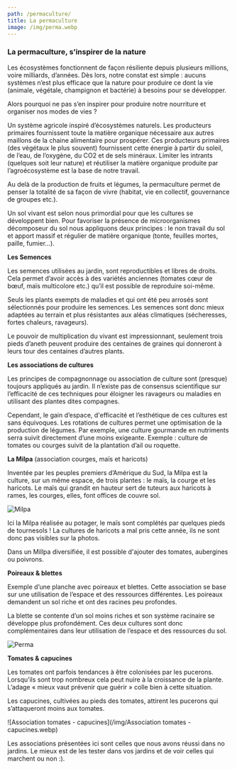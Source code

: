 ```yaml
---
path: /permaculture/
title: La permaculture
image: /img/perma.webp
---
```


<!--StartFragment-->

### La permaculture, s’inspirer de la nature

Les écosystèmes fonctionnent de façon résiliente depuis plusieurs millions, voire milliards, d’années. Dès lors, notre constat est simple : aucuns systèmes n’est plus efficace que la nature pour produire ce dont la vie (animale, végétale, champignon et bactérie) à besoins pour se développer.

Alors pourquoi ne pas s’en inspirer pour produire notre nourriture et organiser nos modes de vies ?

Un système agricole inspiré d’écosystèmes naturels. Les producteurs primaires fournissent toute la matière organique nécessaire aux autres maillons de la chaine alimentaire pour prospérer. Ces producteurs primaires (des végétaux le plus souvent) fournissent cette énergie à partir du soleil, de l’eau, de l’oxygène, du CO2 et de sels minéraux. Limiter les intrants (quelques soit leur nature) et réutiliser la matière organique produite par l’agroécosystème est la base de notre travail.

Au delà de la production de fruits et légumes, la permaculture permet de penser la totalité de sa façon de vivre (habitat, vie en collectif, gouvernance de groupes etc.).

<!--EndFragment-->

Un sol vivant est selon nous primordial pour que les cultures se développent bien. Pour favoriser la présence de microorganismes décomposeur du sol nous appliquons deux principes : le non travail du sol et apport massif et régulier de matière organique (tonte, feuilles mortes, paille, fumier…).

**Les Semences**

Les semences utilisées au jardin, sont reproductibles et libres de droits. Cela permet d’avoir accès à des variétés anciennes (tomates cœur de bœuf, maïs multicolore etc.) qu’il est possible de reproduire soi-même.

Seuls les plants exempts de maladies et qui ont été peu arrosés sont sélectionnés pour produire les semences. Les semences sont donc mieux adaptées au terrain et plus résistantes aux aléas climatiques (sécheresses, fortes chaleurs, ravageurs).

Le pouvoir de multiplication du vivant est impressionnant, seulement trois pieds d’aneth peuvent produire des centaines de graines qui donneront à leurs tour des centaines d’autres plants.

**Les associations de cultures**

Les principes de compagnonnage ou association de
culture sont (presque) toujours appliqués au jardin. Il n’existe
pas de consensus scientifique sur l’efficacité de ces techniques
pour éloigner les ravageurs ou maladies en utilisant des plantes dites
compagnes.

Cependant, le gain d’espace, d'efficacité et l’esthétique de ces cultures est
sans équivoques. Les rotations de cultures permet une optimisation de la production de légumes. Par
exemple, une culture gourmande en nutriments serra suivit directement d’une
moins exigeante. Exemple : culture de tomates ou courges suivit de la plantation
d’ail ou roquette.

**La Milpa** (association courges, maïs et haricots)

<!--StartFragment-->

Inventée par les peuples premiers d’Amérique du Sud, la Milpa est la culture, sur un même espace, de trois plantes : le maïs, la courge et les haricots. Le maïs qui grandit en hauteur sert de tuteurs aux haricots à rames, les courges, elles, font offices de couvre sol.

![Milpa](/img/milpa.jpg)

Ici la Milpa réalisée au potager, le maïs sont complétés par quelques pieds de tournesols ! La cultures de haricots a mal pris cette année, ils ne sont donc pas visibles sur la photos.

<!--EndFragment-->

Dans un Millpa diversifiée, il est possible d'ajouter des tomates, aubergines ou poivrons.

**Poireaux & blettes**

<!--StartFragment-->

Exemple d’une planche avec poireaux et blettes. Cette association se base sur une utilisation de l’espace et des ressources différentes. Les poireaux demandent un sol riche et ont des racines peu profondes.

La blette se contente d’un sol moins riches et son système racinaire se développe plus profondément. Ces deux cultures sont donc complémentaires dans leur utilisation de l’espace et des ressources du sol.

<!--EndFragment-->

![Perma](/img/perma.webp)

**Tomates & capucines**

<!--StartFragment-->

Les tomates ont parfois tendances à être colonisées par les pucerons. Lorsqu’ils sont trop nombreux cela peut nuire à la croissance de la plante. L’adage « mieux vaut prévenir que guérir » colle bien à cette situation.

Les capucines, cultivées au pieds des tomates, attirent les pucerons qui s’attaqueront moins aux tomates.

<!--EndFragment-->

![Association tomates - capucines](/img/Association tomates - capucines.webp)

Les associations présentées ici sont celles que nous avons réussi dans no jardins. Le mieux est de les tester dans vos jardins et de voir celles qui marchent ou non :).
